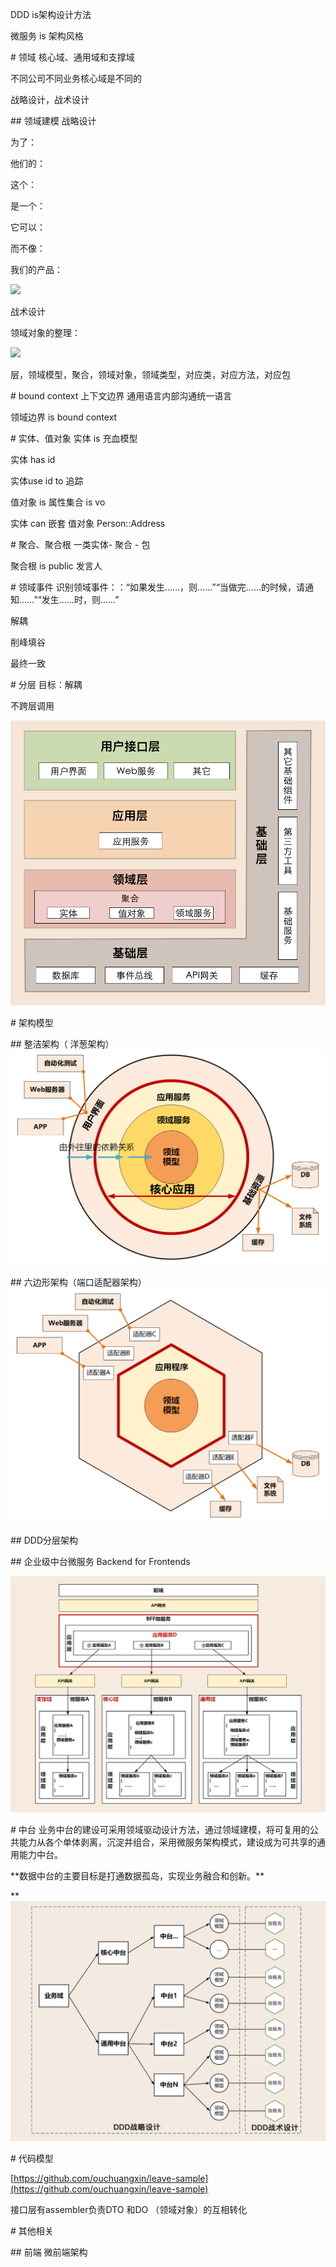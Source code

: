 DDD is架构设计方法

微服务 is 架构风格

\# 领域
核心域、通用域和支撑域

不同公司不同业务核心域是不同的

战略设计，战术设计

\## 领域建模
战略设计

为了：

他们的：

这个：

是一个：

它可以：

而不像：

我们的产品：

![](https://cdn.nlark.com/yuque/0/2020/jpeg/290656/1595906561278-e2e0f7af-d4a2-41aa-9f01-22acadfec606.jpeg#align=left&display=inline&height=1176&margin=%5Bobject%20Object%5D&originHeight=1176&originWidth=1680&size=0&status=done&style=none&width=1680)

战术设计

领域对象的整理：

![](https://cdn.nlark.com/yuque/0/2020/jpeg/290656/1595906646200-aa2c9795-0bc4-4be0-9baa-8b89d95b3cbe.jpeg#align=left&display=inline&height=994&margin=%5Bobject%20Object%5D&originHeight=994&originWidth=1284&size=0&status=done&style=none&width=1284)

层，领域模型，聚合，领域对象，领域类型，对应类，对应方法，对应包

\# bound context 上下文边界
通用语言内部沟通统一语言

领域边界 is bound context

\# 实体、值对象
实体 is 充血模型

实体 has id

实体use id to 追踪

值对象 is 属性集合 is vo

实体 can 嵌套 值对象 Person::Address

\# 聚合、聚合根
一类实体\- 聚合 \- 包

聚合根 is public 发言人

\# 领域事件
识别领域事件：：“如果发生……，则……”“当做完……的时候，请通知……”“发生……时，则……”

解耦

削峰填谷

最终一致

\# 分层
目标：解耦

不跨层调用

![](assert/1595901134939-c6b52a21-f5c0-49b1-b54e-fc2b75ccac2c.png)

\# 架构模型

\## 整洁架构（ 洋葱架构）
![](assert/1595901319777-d95fbae5-bfce-4ecb-9a66-fa479bbfb16f.png)

\## 六边形架构（端口适配器架构）
![](assert/1595901356672-375d7034-b8d1-41a4-8820-9c4f8dd11ed8.png)

\## DDD分层架构

\## 企业级中台微服务
Backend for Frontends

![](assert/1595901447899-730295e0-8cd4-49e1-a29a-76f314495415.png)

\# 中台
业务中台的建设可采用领域驱动设计方法，通过领域建模，将可复用的公共能力从各个单体剥离，沉淀并组合，采用微服务架构模式，建设成为可共享的通用能力中台。

\*\*数据中台的主要目标是打通数据孤岛，实现业务融合和创新。\*\*

\*\*![](assert/1595906283680-a18b3a60-9456-4df0-83df-837643c4c246.png)

\# 代码模型

[https://github.com/ouchuangxin/leave-sample](https://github.com/ouchuangxin/leave-sample)

接口层有assembler负责DTO 和DO （领域对象）的互相转化

\# 其他相关

\## 前端
微前端架构